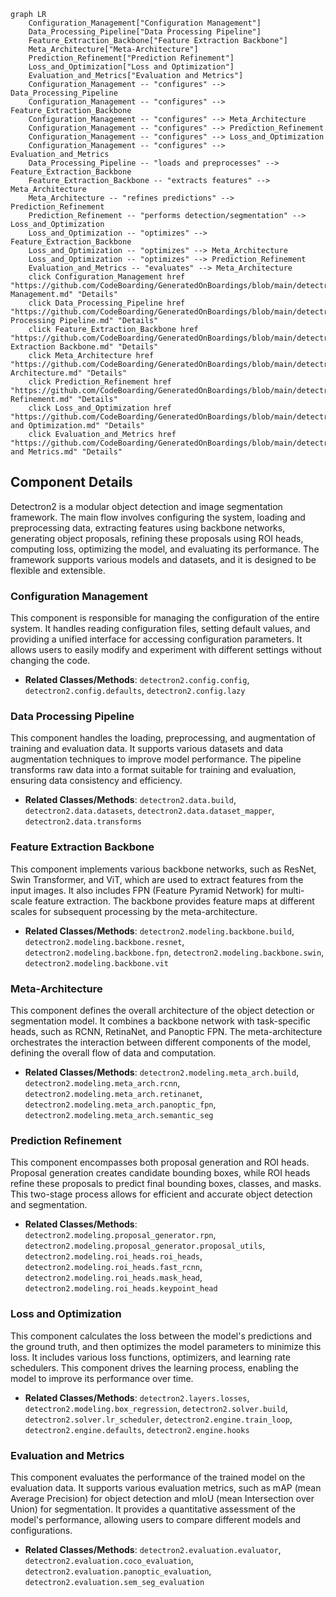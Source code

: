 ```mermaid
graph LR
    Configuration_Management["Configuration Management"]
    Data_Processing_Pipeline["Data Processing Pipeline"]
    Feature_Extraction_Backbone["Feature Extraction Backbone"]
    Meta_Architecture["Meta-Architecture"]
    Prediction_Refinement["Prediction Refinement"]
    Loss_and_Optimization["Loss and Optimization"]
    Evaluation_and_Metrics["Evaluation and Metrics"]
    Configuration_Management -- "configures" --> Data_Processing_Pipeline
    Configuration_Management -- "configures" --> Feature_Extraction_Backbone
    Configuration_Management -- "configures" --> Meta_Architecture
    Configuration_Management -- "configures" --> Prediction_Refinement
    Configuration_Management -- "configures" --> Loss_and_Optimization
    Configuration_Management -- "configures" --> Evaluation_and_Metrics
    Data_Processing_Pipeline -- "loads and preprocesses" --> Feature_Extraction_Backbone
    Feature_Extraction_Backbone -- "extracts features" --> Meta_Architecture
    Meta_Architecture -- "refines predictions" --> Prediction_Refinement
    Prediction_Refinement -- "performs detection/segmentation" --> Loss_and_Optimization
    Loss_and_Optimization -- "optimizes" --> Feature_Extraction_Backbone
    Loss_and_Optimization -- "optimizes" --> Meta_Architecture
    Loss_and_Optimization -- "optimizes" --> Prediction_Refinement
    Evaluation_and_Metrics -- "evaluates" --> Meta_Architecture
    click Configuration_Management href "https://github.com/CodeBoarding/GeneratedOnBoardings/blob/main/detectron2/Configuration Management.md" "Details"
    click Data_Processing_Pipeline href "https://github.com/CodeBoarding/GeneratedOnBoardings/blob/main/detectron2/Data Processing Pipeline.md" "Details"
    click Feature_Extraction_Backbone href "https://github.com/CodeBoarding/GeneratedOnBoardings/blob/main/detectron2/Feature Extraction Backbone.md" "Details"
    click Meta_Architecture href "https://github.com/CodeBoarding/GeneratedOnBoardings/blob/main/detectron2/Meta-Architecture.md" "Details"
    click Prediction_Refinement href "https://github.com/CodeBoarding/GeneratedOnBoardings/blob/main/detectron2/Prediction Refinement.md" "Details"
    click Loss_and_Optimization href "https://github.com/CodeBoarding/GeneratedOnBoardings/blob/main/detectron2/Loss and Optimization.md" "Details"
    click Evaluation_and_Metrics href "https://github.com/CodeBoarding/GeneratedOnBoardings/blob/main/detectron2/Evaluation and Metrics.md" "Details"
```

## Component Details

Detectron2 is a modular object detection and image segmentation framework. The main flow involves configuring the system, loading and preprocessing data, extracting features using backbone networks, generating object proposals, refining these proposals using ROI heads, computing loss, optimizing the model, and evaluating its performance. The framework supports various models and datasets, and it is designed to be flexible and extensible.

### Configuration Management
This component is responsible for managing the configuration of the entire system. It handles reading configuration files, setting default values, and providing a unified interface for accessing configuration parameters. It allows users to easily modify and experiment with different settings without changing the code.
- **Related Classes/Methods**: `detectron2.config.config`, `detectron2.config.defaults`, `detectron2.config.lazy`

### Data Processing Pipeline
This component handles the loading, preprocessing, and augmentation of training and evaluation data. It supports various datasets and data augmentation techniques to improve model performance. The pipeline transforms raw data into a format suitable for training and evaluation, ensuring data consistency and efficiency.
- **Related Classes/Methods**: `detectron2.data.build`, `detectron2.data.datasets`, `detectron2.data.dataset_mapper`, `detectron2.data.transforms`

### Feature Extraction Backbone
This component implements various backbone networks, such as ResNet, Swin Transformer, and ViT, which are used to extract features from the input images. It also includes FPN (Feature Pyramid Network) for multi-scale feature extraction. The backbone provides feature maps at different scales for subsequent processing by the meta-architecture.
- **Related Classes/Methods**: `detectron2.modeling.backbone.build`, `detectron2.modeling.backbone.resnet`, `detectron2.modeling.backbone.fpn`, `detectron2.modeling.backbone.swin`, `detectron2.modeling.backbone.vit`

### Meta-Architecture
This component defines the overall architecture of the object detection or segmentation model. It combines a backbone network with task-specific heads, such as RCNN, RetinaNet, and Panoptic FPN. The meta-architecture orchestrates the interaction between different components of the model, defining the overall flow of data and computation.
- **Related Classes/Methods**: `detectron2.modeling.meta_arch.build`, `detectron2.modeling.meta_arch.rcnn`, `detectron2.modeling.meta_arch.retinanet`, `detectron2.modeling.meta_arch.panoptic_fpn`, `detectron2.modeling.meta_arch.semantic_seg`

### Prediction Refinement
This component encompasses both proposal generation and ROI heads. Proposal generation creates candidate bounding boxes, while ROI heads refine these proposals to predict final bounding boxes, classes, and masks. This two-stage process allows for efficient and accurate object detection and segmentation.
- **Related Classes/Methods**: `detectron2.modeling.proposal_generator.rpn`, `detectron2.modeling.proposal_generator.proposal_utils`, `detectron2.modeling.roi_heads.roi_heads`, `detectron2.modeling.roi_heads.fast_rcnn`, `detectron2.modeling.roi_heads.mask_head`, `detectron2.modeling.roi_heads.keypoint_head`

### Loss and Optimization
This component calculates the loss between the model's predictions and the ground truth, and then optimizes the model parameters to minimize this loss. It includes various loss functions, optimizers, and learning rate schedulers. This component drives the learning process, enabling the model to improve its performance over time.
- **Related Classes/Methods**: `detectron2.layers.losses`, `detectron2.modeling.box_regression`, `detectron2.solver.build`, `detectron2.solver.lr_scheduler`, `detectron2.engine.train_loop`, `detectron2.engine.defaults`, `detectron2.engine.hooks`

### Evaluation and Metrics
This component evaluates the performance of the trained model on the evaluation data. It supports various evaluation metrics, such as mAP (mean Average Precision) for object detection and mIoU (mean Intersection over Union) for segmentation. It provides a quantitative assessment of the model's performance, allowing users to compare different models and configurations.
- **Related Classes/Methods**: `detectron2.evaluation.evaluator`, `detectron2.evaluation.coco_evaluation`, `detectron2.evaluation.panoptic_evaluation`, `detectron2.evaluation.sem_seg_evaluation`